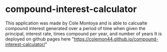 # compound-interest-calculator
This application was made by Cole Montoya and is able to calcualte compound interest generated over a period of time when given the principal, interest rate, times compound per year, and number of years
It is deployed on github pages here "https://colemon44.github.io/compound-interest-calculator/"
